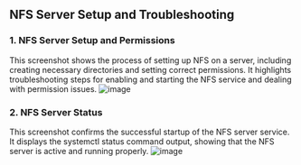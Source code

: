 ## NFS Server Setup and Troubleshooting

### 1. NFS Server Setup and Permissions
This screenshot shows the process of setting up NFS on a server, including creating necessary directories and setting correct permissions. It highlights troubleshooting steps for enabling and starting the NFS service and dealing with permission issues.
![image](https://github.com/user-attachments/assets/7c65d019-4378-4efe-85bb-4eace8a4cda5)


### 2. NFS Server Status
This screenshot confirms the successful startup of the NFS server service. It displays the systemctl status command output, showing that the NFS server is active and running properly.
![image](https://github.com/user-attachments/assets/de3b8878-55d4-4e5f-ba72-35b77993910a)
